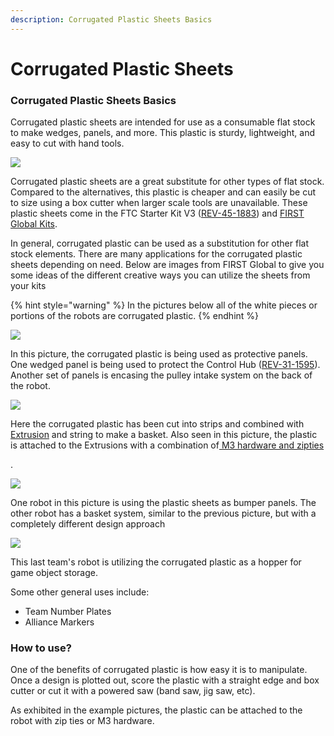 ```yaml
---
description: Corrugated Plastic Sheets Basics
---
```


# Corrugated Plastic Sheets

### Corrugated Plastic Sheets Basics <a href="#corrugated-plastic-sheets-basics" id="corrugated-plastic-sheets-basics"></a>

Corrugated plastic sheets are intended for use as a consumable flat stock to make wedges, panels, and more. This plastic is sturdy, lightweight, and easy to cut with hand tools.

![](https://2589213514-files.gitbook.io/\~/files/v0/b/gitbook-legacy-files/o/assets%2F-M5yw0n8IneF5-9ybLjT%2F-M8zoMdkzTteUMFd8w\_r%2F-M9-1DPnUUvg2sh-hwWi%2FCorrugated%20Plastic%20Sheet%20\(from%20online\).jpg?alt=media\&token=c0405c1c-28c0-4c39-b8a2-4eddb4bc39ec)

Corrugated plastic sheets are a great substitute for other types of flat stock. Compared to the alternatives, this plastic is cheaper and can easily be cut to size using a box cutter when larger scale tools are unavailable. These plastic sheets come in the FTC Starter Kit V3 ([REV-45-1883](https://www.revrobotics.com/rev-45-1883/)) and [FIRST Global Kits](https://www.revrobotics.com/first-global/).

In general, corrugated plastic can be used as a substitution for other flat stock elements. There are many applications for the corrugated plastic sheets depending on need. Below are images from FIRST Global to give you some ideas of the different creative ways you can utilize the sheets from your kits

{% hint style="warning" %}
In the pictures below all of the white pieces or portions of the robots are corrugated plastic.&#x20;
{% endhint %}

![](https://2589213514-files.gitbook.io/\~/files/v0/b/gitbook-legacy-files/o/assets%2F-M5yw0n8IneF5-9ybLjT%2F-M8vmWNQpIfKGFT4hhI0%2F-M8vq\_trLR0gBF-BGhEP%2F2S4A4950.JPG?alt=media\&token=bc83cc4b-ac33-4d08-871e-08dee04f915a)

In this picture, the corrugated plastic is being used as protective panels. One wedged panel is being used to protect the Control Hub ([REV-31-1595](https://www.revrobotics.com/rev-31-1595/)). Another set of panels is encasing the pulley intake system on the back of the robot.

![](https://2589213514-files.gitbook.io/\~/files/v0/b/gitbook-legacy-files/o/assets%2F-M5yw0n8IneF5-9ybLjT%2F-M8vmWNQpIfKGFT4hhI0%2F-M8vpHsKytt30RGLnd1O%2F2S4A6572.JPG?alt=media\&token=229f4f27-8359-4233-884e-7280533f8790)

Here the corrugated plastic has been cut into strips and combined with [Extrusion](https://www.revrobotics.com/ftc/structure/15mm-extrusion/) and string to make a basket. Also seen in this picture, the plastic is attached to the Extrusions with a combination of[ M3 hardware and zipties](https://www.revrobotics.com/ftc/hardware/fasteners/)

.

![](https://2589213514-files.gitbook.io/\~/files/v0/b/gitbook-legacy-files/o/assets%2F-M5yw0n8IneF5-9ybLjT%2F-M8vmWNQpIfKGFT4hhI0%2F-M8vpCAderZmKKFBZf5h%2F2S4A6666.JPG?alt=media\&token=2d1a13cc-0738-4b3c-907f-afd8122280b1)

One robot in this picture is using the plastic sheets as bumper panels. The other robot has a basket system, similar to the previous picture, but with a completely different design approach

![](https://2589213514-files.gitbook.io/\~/files/v0/b/gitbook-legacy-files/o/assets%2F-M5yw0n8IneF5-9ybLjT%2F-M8vmWNQpIfKGFT4hhI0%2F-M8vp3dzhkluk3axLoAe%2F2S4A4401.JPG?alt=media\&token=83e58298-1e34-4e2e-a768-dc41f23e1d3b)

This last team's robot is utilizing the corrugated plastic as a hopper for game object storage.&#x20;

Some other general uses include:

* Team Number Plates&#x20;
* Alliance Markers&#x20;

### How to use?

One of the benefits of corrugated plastic is how easy it is to manipulate. Once a design is plotted out, score the plastic with a straight edge and box cutter or cut it with a powered saw (band saw, jig saw, etc).

As exhibited in the example pictures, the plastic can be attached to the robot with zip ties or M3 hardware.&#x20;
